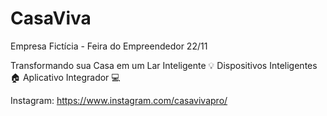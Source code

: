 # CasaViva
Empresa Fictícia - Feira do Empreendedor 22/11 

Transformando sua Casa em um Lar Inteligente 💡
Dispositivos Inteligentes 🏠
Aplicativo Integrador 💻

Instagram: https://www.instagram.com/casavivapro/
